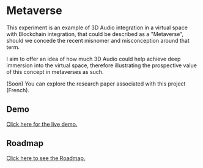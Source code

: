 # Metaverse

This experiment is an example of 3D Audio integration in a virtual space with Blockchain integration, that could be described as a "Metaverse", should we concede the recent misnomer and misconception around that term.

I aim to offer an idea of how much 3D Audio could help achieve deep immersion into the virtual space, therefore illustrating the prospective value of this concept in metaverses as such.

(Soon) You can explore the research paper associated with this project (French).

## Demo

<a href="https://polar0.github.io/metaverse/">Click here for the live demo.</a>

## Roadmap

<a href="https://polarzero.notion.site/Roadmap-bccd54bf20b44be9aca686c6c6e71bda">Click here to see the Roadmap.</a>
